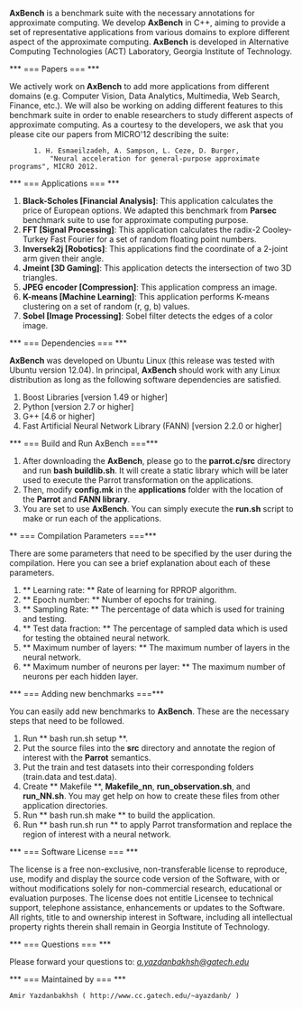 **AxBench** is a benchmark suite with the necessary annotations for approximate computing. We develop **AxBench** in C++, aiming to provide a set of representative applications from various domains to explore different aspect of the approximate computing. **AxBench** is developed in Alternative Computing Technologies (ACT) Laboratory, Georgia Institute of Technology.

*** === Papers === ***

We actively work on **AxBench** to add more applications from different domains (e.g. Computer Vision, Data Analytics, Multimedia, Web Search, Finance, etc.). We will also be working on adding different features to this benchmark suite in order to enable researchers to study different aspects of approximate computing.  As a courtesy to the developers, we ask that you please cite our papers from MICRO'12 describing the suite:

          1. H. Esmaeilzadeh, A. Sampson, L. Ceze, D. Burger, 
              "Neural acceleration for general-purpose approximate programs", MICRO 2012.

*** === Applications === ***

1. **Black-Scholes [Financial Analysis]**: This application calculates the price of European options. We adapted this benchmark from **Parsec** benchmark suite to use for approximate computing purpose. 
2. **FFT [Signal Processing]**: This application calculates the radix-2 Cooley-Turkey Fast Fourier for a set of random floating point numbers. 
3. **Inversek2j [Robotics]**: This applications find the coordinate of a 2-joint arm given their angle.
4. **Jmeint [3D Gaming]**: This application detects the intersection of two 3D triangles.
5. **JPEG encoder [Compression]**: This application compress an image.
6. **K-means [Machine Learning]**: This application performs K-means clustering on a set of random (r, g, b) values.
7. **Sobel [Image Processing]**: Sobel filter detects the edges of a color image.

*** === Dependencies === ***

**AxBench** was developed on Ubuntu Linux (this release was tested with Ubuntu version 12.04). In principal, **AxBench** should work with any Linux distribution as long as the following software dependencies are satisfied.

1. Boost Libraries [version 1.49 or higher]
2. Python [version 2.7 or higher]
3. G++ [4.6 or higher]
4. Fast Artificial Neural Network Library (FANN) [version 2.2.0 or higher]

*** === Build and Run AxBench ===***

1) After downloading the **AxBench**, please go to the **parrot.c/src** directory and run **bash buildlib.sh**. It will create a static library which will be later used to execute the Parrot transformation on the applications.
2) Then, modify **config.mk** in the **applications** folder with the location of the **Parrot** and **FANN library**.
3) You are set to use **AxBench**. You can simply execute the **run.sh** script to make or run each of the applications. 

** === Compilation Parameters ===***

There are some parameters that need to be specified by the user during the compilation. Here you can see a brief explanation about each of these parameters.

1) ** Learning rate: ** Rate of learning for RPROP algorithm.
2) ** Epoch number: ** Number of epochs for training. 
3) ** Sampling Rate: ** The percentage of data which is used for training and testing.
4) ** Test data fraction: ** The percentage of sampled data which is used for testing the obtained neural network.
5) ** Maximum number of layers: ** The maximum number of layers in the neural network.
6) ** Maximum number of neurons per layer: ** The maximum number of neurons per each hidden layer.

*** === Adding new benchmarks ===***

You can easily add new benchmarks to **AxBench**. These are the necessary steps that need to be followed.
1) Run ** bash run.sh setup <application name>**.
2) Put the source files into the **src** directory and annotate the region of interest with the **Parrot** semantics.
3) Put the train and test datasets into their corresponding folders (train.data and test.data).
4) Create ** Makefile **, **Makefile_nn**, **run_observation.sh**, and **run_NN.sh**. You may get help on how to create these files from other application directories.
5) Run ** bash run.sh make <application name>** to build the application.
6) Run ** bash run.sh run <application name>** to apply Parrot transformation and replace the region of interest with a neural network.
 
*** === Software License === ***

The license is a free non-exclusive, non-transferable license to reproduce, use, modify and display the source code version of the Software, with or without modifications solely for non-commercial research, educational or evaluation purposes. The license does not entitle Licensee to technical support, telephone assistance, enhancements or updates to the Software. All rights, title to and ownership interest in Software, including all intellectual property rights therein shall remain in Georgia Institute of Technology.

*** === Questions === ***

Please forward your questions to: *a.yazdanbakhsh@gatech.edu*

*** === Maintained by === ***

    Amir Yazdanbakhsh ( http://www.cc.gatech.edu/~ayazdanb/ )